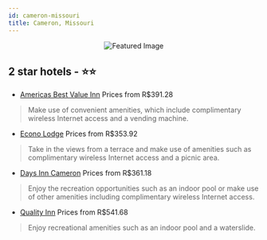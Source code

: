 ```yaml
---
id: cameron-missouri
title: Cameron, Missouri
---
```


<center><img src="https://i.travelapi.com/hotels/1000000/40000/40000/39991/b2f2e64d_z.jpg" alt="Featured Image" /></center>


##  2 star hotels - ⭐️⭐️

-    [Americas Best Value Inn](https://us.hurb.com/hotels/cameron/americas-best-value-inn-JNP-JP262665?cmp=18055) Prices from R$391.28
   > Make use of convenient amenities, which include complimentary wireless Internet access and a vending machine.
-    [Econo Lodge](https://us.hurb.com/hotels/cameron/econo-lodge-JNP-JP011418?cmp=18055) Prices from R$353.92
   > Take in the views from a terrace and make use of amenities such as complimentary wireless Internet access and a picnic area.
-    [Days Inn Cameron](https://us.hurb.com/hotels/cameron/days-inn-cameron-JNP-JP201889?cmp=18055) Prices from R$361.18
   > Enjoy the recreation opportunities such as an indoor pool or make use of other amenities including complimentary wireless Internet access.
-    [Quality Inn](https://us.hurb.com/hotels/cameron/quality-inn-JNP-JP234789?cmp=18055) Prices from R$541.68
   > Enjoy recreational amenities such as an indoor pool and a waterslide.
